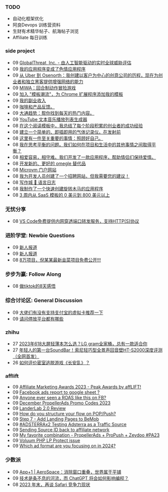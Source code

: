 ### TODO
-  自动化框架优化
-  阿良Devops 训练营资料
-  生财有术精华帖子、航海帖子浏览
-  Affiliate 每日训练

### side project
<!-- sideproject:START -->
-  09 [GlobalThreat, Inc. - 由人工智能驱动的实时全球威胁评估](https://globalthreat.info/)
-  09 [我的应用程序变成了色情应用程序](https://www.reddit.com/r/SideProject/comments/18e9tgy/my_app_turned_into_a_porn_app/)
-  09 [从 Uber 到 Osenorth：我创建以客户为中心的创意公司的历程，现在为创业者和独立黑客提供增强网络的能力](https://www.reddit.com/r/SideProject/comments/18e8kpx/from_uber_to_osenorth_my_journey_to_a/)
-  09 [MIWA：回合制动作冒险游戏](https://www.reddit.com/r/SideProject/comments/18e4dso/miwa_turnbased_actionadventure_game/)
-  09 [加入 &quot;模板潮流&quot;，为 Chrome 扩展程序添加我的模板](https://www.reddit.com/r/SideProject/comments/18e5sx9/joining_the_boilerplate_trend_and_adding_mine_for/)
-  09 [我的副业收入](https://old.reddit.com/r/SideProject/comments/18e5q78/my_side_project_revenue/)
-  09 [咖啡和产品反馈。](https://www.instagram.com/p/C0fd9uSpLSJ/?igshid=MzRlODBiNWFlZA%3D%3D)
-  09 [大通趋势：帮你找到每天的热门内容。](https://www.reddit.com/r/SideProject/comments/18e359l/chase_trends_help_you_find_the_trending_content/)
-  09 [YouTube 文本音乐播放列表生成器](https://playlists.at/youtube/generate/)
-  08 [在这个阅读模板中，我总结了每个阶段积累的创业者的成功经验](https://old.reddit.com/r/SideProject/comments/18dx1i8/ive_summarized_the_successful_experiences_of/)
-  08 [建立一个简单的、即插即用的气体记录仪。在发射前](https://www.reddit.com/r/SideProject/comments/18dvyib/building_a_simple_pointandshoot_gas_log_in/)
-  08 [这里有一件至关重要的事情：照顾好自己。](https://www.reddit.com/r/SideProject/comments/18dvnj3/heres_something_crucial_taking_care_of_yourself/)
-  08 [我在思考平衡的问题。我们如何在项目和生活中的其他事情之间取得平衡？](https://www.reddit.com/r/SideProject/comments/18dv1oh/im_thinking_about_balance_how_do_we_juggle_our/)
-  08 [相爱容易，相守难。我们开发了一款应用程序，帮助情侣们保持爱情。](https://www.reddit.com/r/SideProject/comments/18dt27a/it_is_easy_to_fall_in_love_staying_in_love_is_the/)
-  08 [开发新的、更好的 omegle 替代品](https://www.reddit.com/r/SideProject/comments/18dsyag/working_on_a_new_and_better_omegle_alternative/)
-  08 [Microvm 门户网站](https://www.reddit.com/r/SideProject/comments/18dqbng/the_portainer_of_microvm/)
-  08 [我为开发人员创建了一个招聘网站，但我需要您的建议！](https://www.reddit.com/r/SideProject/comments/18doi4b/i_created_a_job_board_for_developers_but_i_need/)
-  08 [写作城 🌟 语言日志](https://www.reddit.com/r/SideProject/comments/18dnux8/write_town_language_journal/)
-  08 [我制作了一个快速创建旋转木马的应用程序](https://supercarousels.com/)
-  08 [3 周内从 SaaS 模板的 0 美元到 800 美元以上](https://www.reddit.com/r/SideProject/comments/18dnoza/0_to_800_in_3_weeks_from_a_saas_boilerplate/)<!-- sideproject:END -->


### 无忧分享
<!-- ruyo:START -->
-  08 [VS Code免费提供内网穿透端口转发服务，支持HTTP&lpar;S&rpar;协议](https://51.ruyo.net/18562.html)<!-- ruyo:END -->

### 进阶学堂: Newbie Questions
<!-- advertcn1:START -->
-  09 [新人报道](https://www.advertcn.com/thread-113249-1-1.html)
-  09 [新人报道](https://www.advertcn.com/thread-113248-1-1.html)
-  08 [8万项目，倪某某最新韭菜项目免费公开!!!](https://www.advertcn.com/thread-113241-1-1.html)<!-- advertcn1:END -->

### 步步为赢: Follow Along
<!-- advertcn2:START -->
-  08 [做tiktok的8天感悟](https://www.advertcn.com/thread-113232-1-1.html)<!-- advertcn2:END -->

### 综合讨论区: General Discussion
<!-- advertcn3:START -->
-  09 [大佬们有没有支持支付宝的虚拟卡推荐一下](https://www.advertcn.com/thread-113247-1-1.html)
-  09 [请问停放平台都有哪些](https://www.advertcn.com/thread-113244-1-1.html)<!-- advertcn3:END -->


### zhihu
<!-- zhihu:START -->
-  27 [2023年618大屏轻薄本怎么选？LG gram全家桶，总有一款适合你](http://zhuanlan.zhihu.com/p/632641888?utm_campaign=rss&utm_medium=rss&utm_source=rss&utm_content=title)
-  27 [年轻人的第一台SoundBar！索尼轻巧型全景声回音壁HT-S2000深度评测（全网首发）](http://zhuanlan.zhihu.com/p/630990296?utm_campaign=rss&utm_medium=rss&utm_source=rss&utm_content=title)
-  26 [如何评价密室逃脱游戏《长安乱》？](http://www.zhihu.com/question/563950552/answer/3045961312?utm_campaign=rss&utm_medium=rss&utm_source=rss&utm_content=title)<!-- zhihu:END -->

### afflift
<!-- afflift:START -->
-  09 [Affiliate Marketing Awards 2023 - Peak Awards by affLIFT!](https://afflift.com/f/threads/affiliate-marketing-awards-2023-peak-awards-by-afflift.12031/)
-  09 [Facebook ads report to google sheet ?](https://afflift.com/f/threads/facebook-ads-report-to-google-sheet.12227/)
-  09 [Anyone ever seen a ROAS like this on FB?](https://afflift.com/f/threads/anyone-ever-seen-a-roas-like-this-on-fb.12224/)
-  09 [December PropellerAds Promo Codes 2023](https://afflift.com/f/threads/december-propellerads-promo-codes-2023.12195/)
-  09 [LanderLab 2.0 Review](https://afflift.com/f/threads/landerlab-2-0-review.11405/)
-  09 [How do you structure your flow on POP/Push?](https://afflift.com/f/threads/how-do-you-structure-your-flow-on-pop-push.12226/)
-  09 [Step 7 - Add Landing Pages to BeMob](https://afflift.com/f/threads/step-7-add-landing-pages-to-bemob.7478/)
-  09 [#ADSTERRAx2 Testing Adsterra as a Traffic Source](https://afflift.com/f/threads/adsterrax2-testing-adsterra-as-a-traffic-source.11955/)
-  09 [Sending Source ID back to affiliate network](https://afflift.com/f/threads/sending-source-id-back-to-affiliate-network.12225/)
-  09 [My favorite combination - PropellerAds + ProPush + Zeydoo #PA23](https://afflift.com/f/threads/my-favorite-combination-propellerads-propush-zeydoo-pa23.11586/)
-  09 [Voluum PHP LP Protect issue](https://afflift.com/f/threads/voluum-php-lp-protect-issue.12223/)
-  09 [Which ad format are you focusing on in 2024?](https://afflift.com/f/threads/which-ad-format-are-you-focusing-on-in-2024.12222/)<!-- afflift:END -->

### 少数派
<!-- sspai:START -->
-  09 [App+1 | AeroSpace：消除窗口重叠，世界属于平铺](https://sspai.com/post/84935)
-  09 [技术是条不息的河流，而 ChatGPT 将会如何影响编程？](https://sspai.com/post/84803)
-  08 [2023 年末，再谈 Safari 竞争力现状](https://sspai.com/prime/story/safari-competitiveness-late-2023)<!-- sspai:END -->
